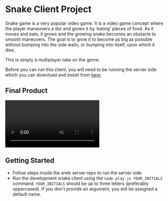 # Snake Client Project

Snake game is a very popular video game. It is a video game concept where the player maneuvers a dot and grows it by ‘eating’ pieces of food. As it moves and eats, it grows and the growing snake becomes an obstacle to smooth maneuvers. The goal is to grow it to become as big as possible without bumping into the side walls, or bumping into itself, upon which it dies.

This is simply a multiplayer take on the genre.

Before you can run this client, you will need to be running the server side which you can download and install from [here](https://github.com/lighthouse-labs/snek-multiplayer). 

## Final Product
<video src="LINK" controls="controls" style="max-width: 730px;">
</video>


## Getting Started

- Follow steps inside the snek server repo to run the server side
- Run the development snake client using the `node play.js YOUR_INITIALS` command. `YOUR_INITIALS` should be up to three letters (preferably uppercased). If you don't provide an argument, you will be assigned a default name.